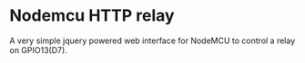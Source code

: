# Nodemcu HTTP relay
A very simple jquery powered web interface for NodeMCU to control a relay on GPIO13(D7).
